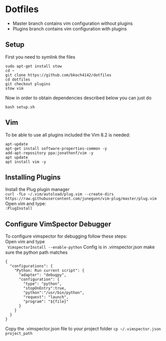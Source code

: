 # Dotfiles
- Master branch contains vim configuration without plugins
- Plugins branch contains vim configuration with plugins

## Setup 
First you need to symlink the files
```
sudo apt-get install stow
cd ~
git clone https://github.com/bkoch4142/dotfiles
cd dotfiles
git checkout plugins
stow vim 
```
Now in order to obtain dependencies described below you can just do
```
bash setup.sh
```

## Vim 
To be able to use all plugins included the Vim 8.2 is needed:
```
apt-update
apt-get install software-properties-common -y
add-apt-repository ppa:jonathonf/vim -y
apt update
apt install vim -y
```

## Installing Plugins
Install the Plug plugin manager  
`curl -fLo ~/.vim/autoload/plug.vim --create-dirs https://raw.githubusercontent.com/junegunn/vim-plug/master/plug.vim`  
Open vim and type:  
`:PlugInstall`

## Configure VimSpector Debugger
To configure vimspector for debugging follow these steps:  
Open vim and type  
` VimspectorInstall --enable-python`
Config is in .vimspector.json make sure the python path matches
```
{
  "configurations": {
    "Python: Run current script": {
      "adapter": "debugpy",
      "configuration": {
		"type": "python",
		"stopOnEntry":true,
		"python":"/usr/bin/python",
        "request": "launch",
        "program": "${file}"
      }
    }
  }
}
```
Copy the .vimspector.json file to your project folder
`cp ~/.vimspector.json project_path`

